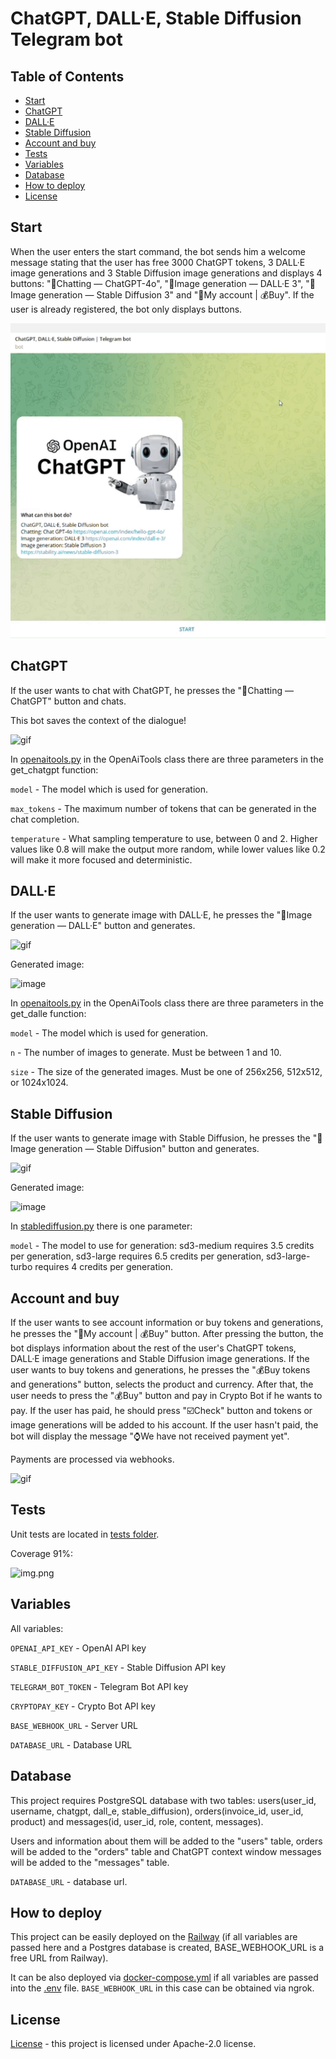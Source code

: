 # ChatGPT, DALL·E, Stable Diffusion Telegram bot

## Table of Contents

+ [Start](#start)
+ [ChatGPT](#chatgpt)
+ [DALL·E](#dalle)
+ [Stable Diffusion](#stablediffusion)
+ [Account and buy](#accountbuy)
+ [Tests](#tests)
+ [Variables](#variables)
+ [Database](#database)
+ [How to deploy](#howtodeploy)
+ [License](#license)

## Start <a name = "start"></a>
When the user enters the start command, the bot sends him a welcome message stating that the user has free 3000 ChatGPT tokens, 3 DALL·E image generations and 3 Stable Diffusion image generations and displays 4 buttons: "💭Chatting — ChatGPT-4o", "🌄Image generation — DALL·E 3", "🌅Image generation — Stable Diffusion 3" and "👤My account | 💰Buy". If the user is already registered, the bot only displays buttons.

![gif](images/start.gif)

## ChatGPT <a name = "chatgpt"></a>
If the user wants to chat with ChatGPT, he presses the "💭Chatting — ChatGPT" button and chats.

This bot saves the context of the dialogue!

![gif](images/chatgpt.gif)

In [openaitools.py](app/services/openaitools.py) in the OpenAiTools class there are three parameters in the get_chatgpt function:

```model``` - The model which is used for generation.

```max_tokens``` - The maximum number of tokens that can be generated in the chat completion.

```temperature``` - What sampling temperature to use, between 0 and 2. Higher values like 0.8 will make the output more random, while lower values like 0.2 will make it more focused and deterministic.

## DALL·E <a name = "dalle"></a>
If the user wants to generate image with DALL·E, he presses the "🌄Image generation — DALL·E" button and generates.

![gif](images/dalle.gif)

Generated image:

![image](images/dalle.png)

In [openaitools.py](app/services/openaitools.py) in the OpenAiTools class there are three parameters in the get_dalle function:

```model``` - The model which is used for generation.

```n``` - The number of images to generate. Must be between 1 and 10.

```size``` - The size of the generated images. Must be one of 256x256, 512x512, or 1024x1024.

## Stable Diffusion <a name = "stablediffusion"></a>
If the user wants to generate image with Stable Diffusion, he presses the "🌅Image generation — Stable Diffusion" button and generates.

![gif](images/stable.gif)

Generated image:

![image](images/stable.png)

In [stablediffusion.py](app/services/stablediffusion.py) there is one parameter:

```model``` - The model to use for generation: sd3-medium requires 3.5 credits per generation, sd3-large requires 6.5 credits per generation, sd3-large-turbo requires 4 credits per generation.

## Account and buy <a name = "accountbuy"></a>
If the user wants to see account information or buy tokens and generations, he presses the "👤My account | 💰Buy" button. After pressing the button, the bot displays information about the rest of the user's ChatGPT tokens, DALL·E image generations and Stable Diffusion image generations. If the user wants to buy tokens and generations, he presses the "💰Buy tokens and generations" button, selects the product and currency. After that, the user needs to press the "💰Buy" button and pay in Crypto Bot if he wants to pay. If the user has paid, he should press "☑️Check" button and tokens or image generations will be added to his account. If the user hasn't paid, the bot will display the message "⌚️We have not received payment yet".

Payments are processed via webhooks.

![gif](images/buy.gif)

## Tests <a name = "tests"></a>

Unit tests are located in [tests folder](tests).

Coverage 91%:

![img.png](images/img.png)

## Variables<a name = "variables"></a>

All variables: 

```OPENAI_API_KEY``` - OpenAI API key

```STABLE_DIFFUSION_API_KEY``` - Stable Diffusion API key

```TELEGRAM_BOT_TOKEN``` - Telegram Bot API key

```CRYPTOPAY_KEY``` - Crypto Bot API key

```BASE_WEBHOOK_URL``` - Server URL

```DATABASE_URL``` - Database URL

## Database <a name = "database"></a>

This project requires PostgreSQL database with two tables: users(user_id, username, chatgpt, dall_e, stable_diffusion), orders(invoice_id, user_id, product) and messages(id, user_id, role, content, messages). 

Users and information about them will be added to the "users" table, orders will be added to the "orders" table and ChatGPT context window messages will be added to the "messages" table.

```DATABASE_URL``` - database url.

## How to deploy <a name = "howtodeploy"></a>

This project can be easily deployed on the [Railway](https://railway.app/) (if all variables are passed here and a Postgres database is created, BASE_WEBHOOK_URL is a free URL from Railway).

It can be also deployed via [docker-compose.yml](docker-compose.yml) if all variables are passed into the [.env](.env) file.
```BASE_WEBHOOK_URL``` in this case can be obtained via ngrok.

## License <a name = "license"></a>

[License](https://github.com/vladislav-bordiug/ChatGPT_DALL_E_StableDiffusion_Telegram_Bot/blob/main/LICENSE) - this project is licensed under Apache-2.0 license.
